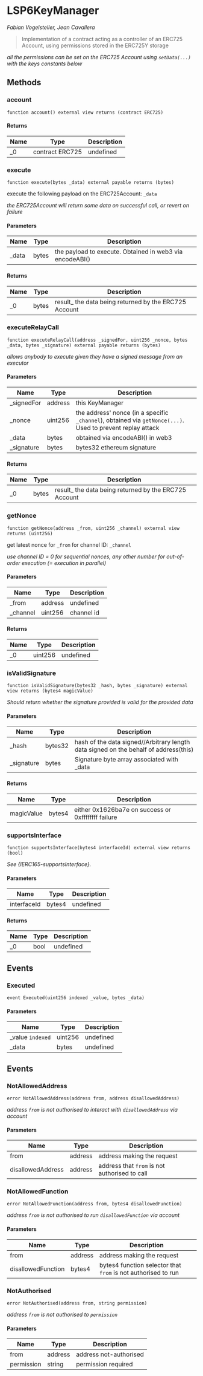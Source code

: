 # LSP6KeyManager

*Fabian Vogelsteller, Jean Cavallera*

> Implementation of a contract acting as a controller of an ERC725 Account, using permissions stored in the ERC725Y storage



*all the permissions can be set on the ERC725 Account using `setData(...)` with the keys constants below*

## Methods

### account

```solidity
function account() external view returns (contract ERC725)
```






#### Returns

| Name | Type | Description |
|---|---|---|
| _0 | contract ERC725 | undefined

### execute

```solidity
function execute(bytes _data) external payable returns (bytes)
```

execute the following payload on the ERC725Account: `_data`

*the ERC725Account will return some data on successful call, or revert on failure*

#### Parameters

| Name | Type | Description |
|---|---|---|
| _data | bytes | the payload to execute. Obtained in web3 via encodeABI()

#### Returns

| Name | Type | Description |
|---|---|---|
| _0 | bytes | result_ the data being returned by the ERC725 Account

### executeRelayCall

```solidity
function executeRelayCall(address _signedFor, uint256 _nonce, bytes _data, bytes _signature) external payable returns (bytes)
```



*allows anybody to execute given they have a signed message from an executor*

#### Parameters

| Name | Type | Description |
|---|---|---|
| _signedFor | address | this KeyManager
| _nonce | uint256 | the address&#39; nonce (in a specific `_channel`), obtained via `getNonce(...)`. Used to prevent replay attack
| _data | bytes | obtained via encodeABI() in web3
| _signature | bytes | bytes32 ethereum signature

#### Returns

| Name | Type | Description |
|---|---|---|
| _0 | bytes | result_ the data being returned by the ERC725 Account

### getNonce

```solidity
function getNonce(address _from, uint256 _channel) external view returns (uint256)
```

get latest nonce for `_from` for channel ID: `_channel`

*use channel ID = 0 for sequential nonces, any other number for out-of-order execution (= execution in parallel)*

#### Parameters

| Name | Type | Description |
|---|---|---|
| _from | address | undefined
| _channel | uint256 | channel id

#### Returns

| Name | Type | Description |
|---|---|---|
| _0 | uint256 | undefined

### isValidSignature

```solidity
function isValidSignature(bytes32 _hash, bytes _signature) external view returns (bytes4 magicValue)
```



*Should return whether the signature provided is valid for the provided data*

#### Parameters

| Name | Type | Description |
|---|---|---|
| _hash | bytes32 | hash of the data signed//Arbitrary length data signed on the behalf of address(this)
| _signature | bytes | Signature byte array associated with _data

#### Returns

| Name | Type | Description |
|---|---|---|
| magicValue | bytes4 | either 0x1626ba7e on success or 0xffffffff failure

### supportsInterface

```solidity
function supportsInterface(bytes4 interfaceId) external view returns (bool)
```



*See {IERC165-supportsInterface}.*

#### Parameters

| Name | Type | Description |
|---|---|---|
| interfaceId | bytes4 | undefined

#### Returns

| Name | Type | Description |
|---|---|---|
| _0 | bool | undefined



## Events

### Executed

```solidity
event Executed(uint256 indexed _value, bytes _data)
```





#### Parameters

| Name | Type | Description |
|---|---|---|
| _value `indexed` | uint256 | undefined |
| _data  | bytes | undefined |



## Events

### NotAllowedAddress

```solidity
error NotAllowedAddress(address from, address disallowedAddress)
```



*address `from` is not authorised to interact with `disallowedAddress` via account*

#### Parameters

| Name | Type | Description |
|---|---|---|
| from | address | address making the request |
| disallowedAddress | address | address that `from` is not authorised to call |

### NotAllowedFunction

```solidity
error NotAllowedFunction(address from, bytes4 disallowedFunction)
```



*address `from` is not authorised to run `disallowedFunction` via account*

#### Parameters

| Name | Type | Description |
|---|---|---|
| from | address | address making the request |
| disallowedFunction | bytes4 | bytes4 function selector that `from` is not authorised to run |

### NotAuthorised

```solidity
error NotAuthorised(address from, string permission)
```



*address `from` is not authorised to `permission`*

#### Parameters

| Name | Type | Description |
|---|---|---|
| from | address | address not-authorised |
| permission | string | permission required |



